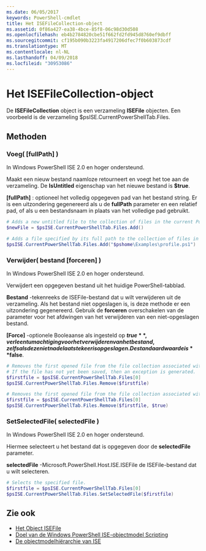 ```yaml
---
ms.date: 06/05/2017
keywords: PowerShell-cmdlet
title: Het ISEFileCollection-object
ms.assetid: 0f86a427-ea38-4bce-85f8-06c98d30d508
ms.openlocfilehash: eb4b2784820cbe51f662fd2fd945d8760ef9dbff
ms.sourcegitcommit: cf195b090b3223fa4917206dfec7f0b603873cdf
ms.translationtype: MT
ms.contentlocale: nl-NL
ms.lasthandoff: 04/09/2018
ms.locfileid: "30953086"
---
```

# <a name="the-isefilecollection-object"></a>Het ISEFileCollection-object

De **ISEFileCollection** object is een verzameling **ISEFile** objecten. Een voorbeeld is de verzameling $psISE.CurrentPowerShellTab.Files.

## <a name="methods"></a>Methoden

### <a name="add-fullpath-"></a>Voeg\( \[fullPath\] \)

In Windows PowerShell ISE 2.0 en hoger ondersteund.

Maakt een nieuw bestand naamloze retourneert en voegt het toe aan de verzameling. De **IsUntitled** eigenschap van het nieuwe bestand is **$true**.

**\[fullPath\]**  : optioneel het volledig opgegeven pad van het bestand string. Er is een uitzondering gegenereerd als u de **fullPath** parameter en een relatief pad, of als u een bestandsnaam in plaats van het volledige pad gebruikt.

```powershell
# Adds a new untitled file to the collection of files in the current PowerShell tab.
$newFile = $psISE.CurrentPowerShellTab.Files.Add()

# Adds a file specified by its full path to the collection of files in the current PowerShell tab.
$psISE.CurrentPowerShellTab.Files.Add("$pshome\Examples\profile.ps1")
```

### <a name="remove-file-force-"></a>Verwijder\( bestand \[forceren\] \)

In Windows PowerShell ISE 2.0 en hoger ondersteund.

Verwijdert een opgegeven bestand uit het huidige PowerShell-tabblad.

**Bestand** -tekenreeks de ISEFile-bestand dat u wilt verwijderen uit de verzameling. Als het bestand niet opgeslagen is, is deze methode er een uitzondering gegenereerd. Gebruik de **forceren** overschakelen van de parameter voor het afdwingen van het verwijderen van een niet-opgeslagen bestand.

**\[Force\]**  -optionele Booleaanse als ingesteld op **$true**, verleent u machtiging voor het verwijderen van het bestand, zelfs als deze niet na de laatste keer is opgeslagen. De standaardwaarde is **$false**.

```powershell
# Removes the first opened file from the file collection associated with the current PowerShell tab.
# If the file has not yet been saved, then an exception is generated.
$firstfile = $psISE.CurrentPowerShellTab.Files[0]
$psISE.CurrentPowerShellTab.Files.Remove($firstfile)

# Removes the first opened file from the file collection associated with the current PowerShell tab, even if it has not been saved.
$firstfile = $psISE.CurrentPowerShellTab.Files[0]
$psISE.CurrentPowerShellTab.Files.Remove($firstfile, $true)
```

### <a name="setselectedfile-selectedfile-"></a>SetSelectedFile\( selectedFile \)

In Windows PowerShell ISE 2.0 en hoger ondersteund.

Hiermee selecteert u het bestand dat is opgegeven door de **selectedFile** parameter.

**selectedFile** -Microsoft.PowerShell.Host.ISE.ISEFile de ISEFile-bestand dat u wilt selecteren.

```powershell
# Selects the specified file.
$firstfile = $psISE.CurrentPowerShellTab.Files[0]
$psISE.CurrentPowerShellTab.Files.SetSelectedFile($firstfile)
```

## <a name="see-also"></a>Zie ook

- [Het Object ISEFile](The-ISEFile-Object.md)
- [Doel van de Windows PowerShell ISE-objectmodel Scripting](Purpose-of-the-Windows-PowerShell-ISE-Scripting-Object-Model.md)
- [De objectmodelhiërarchie van ISE](The-ISE-Object-Model-Hierarchy.md)
